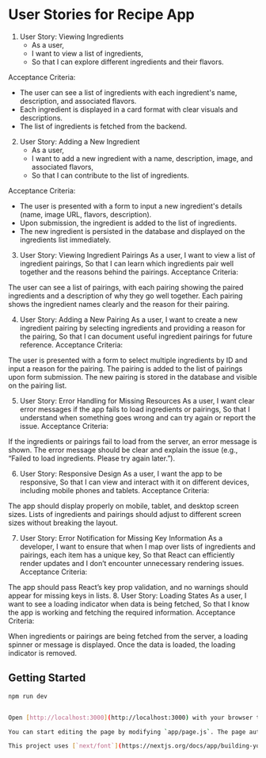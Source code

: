 # User Stories for Recipe App

1. User Story: Viewing Ingredients
   - As a user,
   - I want to view a list of ingredients,
   - So that I can explore different ingredients and their flavors.

Acceptance Criteria:

- The user can see a list of ingredients with each ingredient's name, description, and associated flavors.
- Each ingredient is displayed in a card format with clear visuals and descriptions.
- The list of ingredients is fetched from the backend.

2. User Story: Adding a New Ingredient
   - As a user,
   - I want to add a new ingredient with a name, description, image, and associated flavors,
   - So that I can contribute to the list of ingredients.

Acceptance Criteria:

- The user is presented with a form to input a new ingredient's details (name, image URL, flavors, description).
- Upon submission, the ingredient is added to the list of ingredients.
- The new ingredient is persisted in the database and displayed on the ingredients list immediately.

3. User Story: Viewing Ingredient Pairings
   As a user,
   I want to view a list of ingredient pairings,
   So that I can learn which ingredients pair well together and the reasons behind the pairings.
   Acceptance Criteria:

The user can see a list of pairings, with each pairing showing the paired ingredients and a description of why they go well together.
Each pairing shows the ingredient names clearly and the reason for their pairing.

4. User Story: Adding a New Pairing
   As a user,
   I want to create a new ingredient pairing by selecting ingredients and providing a reason for the pairing,
   So that I can document useful ingredient pairings for future reference.
   Acceptance Criteria:

The user is presented with a form to select multiple ingredients by ID and input a reason for the pairing.
The pairing is added to the list of pairings upon form submission.
The new pairing is stored in the database and visible on the pairing list.

5. User Story: Error Handling for Missing Resources
   As a user,
   I want clear error messages if the app fails to load ingredients or pairings,
   So that I understand when something goes wrong and can try again or report the issue.
   Acceptance Criteria:

If the ingredients or pairings fail to load from the server, an error message is shown.
The error message should be clear and explain the issue (e.g., “Failed to load ingredients. Please try again later.”).

6. User Story: Responsive Design
   As a user,
   I want the app to be responsive,
   So that I can view and interact with it on different devices, including mobile phones and tablets.
   Acceptance Criteria:

The app should display properly on mobile, tablet, and desktop screen sizes.
Lists of ingredients and pairings should adjust to different screen sizes without breaking the layout.

7. User Story: Error Notification for Missing Key Information
   As a developer,
   I want to ensure that when I map over lists of ingredients and pairings, each item has a unique key,
   So that React can efficiently render updates and I don’t encounter unnecessary rendering issues.
   Acceptance Criteria:

The app should pass React’s key prop validation, and no warnings should appear for missing keys in lists. 8. User Story: Loading States
As a user,
I want to see a loading indicator when data is being fetched,
So that I know the app is working and fetching the required information.
Acceptance Criteria:

When ingredients or pairings are being fetched from the server, a loading spinner or message is displayed.
Once the data is loaded, the loading indicator is removed.

## Getting Started

```bash
npm run dev


Open [http://localhost:3000](http://localhost:3000) with your browser to see the result.

You can start editing the page by modifying `app/page.js`. The page auto-updates as you edit the file.

This project uses [`next/font`](https://nextjs.org/docs/app/building-your-application/optimizing/fonts) to automatically optimize and load [Geist](https://vercel.com/font), a new font family for Vercel.
```
